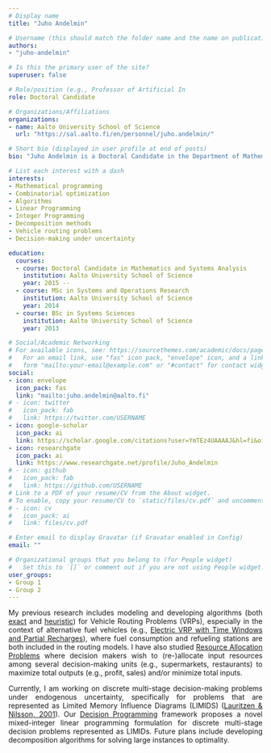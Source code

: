 ```yaml
---
# Display name
title: "Juho Andelmin"

# Username (this should match the folder name and the name on publications)
authors:
- "juho-andelmin"

# Is this the primary user of the site?
superuser: false

# Role/position (e.g., Professor of Artificial In
role: Doctoral Candidate

# Organizations/Affiliations
organizations:
- name: Aalto University School of Science
  url: "https://sal.aalto.fi/en/personnel/juho.andelmin/"

# Short bio (displayed in user profile at end of posts)
bio: "Juho Andelmin is a Doctoral Candidate in the Department of Mathematics and Systems Analysis at Aalto University School of Science."

# List each interest with a dash
interests:
- Mathematical programming
- Combinatorial optimization
- Algorithms
- Linear Programming
- Integer Programming
- Decomposition methods 
- Vehicle routing problems
- Decision-making under uncertainty 

education:
  courses:
  - course: Doctoral Candidate in Mathematics and Systems Analysis
    institution: Aalto University School of Science
    year: 2015 --
  - course: MSc in Systems and Operations Research
    institution: Aalto University School of Science
    year: 2014
  - course: BSc in Systems Sciences
    institution: Aalto University School of Science 
    year: 2013

# Social/Academic Networking
# For available icons, see: https://sourcethemes.com/academic/docs/page-builder/#icons
#   For an email link, use "fas" icon pack, "envelope" icon, and a link in the
#   form "mailto:your-email@example.com" or "#contact" for contact widget.
social:
- icon: envelope
  icon_pack: fas
  link: "mailto:juho.andelmin@aalto.fi"
# - icon: twitter
#   icon_pack: fab
#   link: https://twitter.com/USERNAME
- icon: google-scholar
  icon_pack: ai
  link: https://scholar.google.com/citations?user=YmTEz4UAAAAJ&hl=fi&oi=ao
- icon: researchgate
  icon_pack: ai
  link: https://www.researchgate.net/profile/Juho_Andelmin
# - icon: github
#   icon_pack: fab
#   link: https://github.com/USERNAME
# Link to a PDF of your resume/CV from the About widget.
# To enable, copy your resume/CV to `static/files/cv.pdf` and uncomment the lines below.
# - icon: cv
#   icon_pack: ai
#   link: files/cv.pdf

# Enter email to display Gravatar (if Gravatar enabled in Config)
email: ""

# Organizational groups that you belong to (for People widget)
#   Set this to `[]` or comment out if you are not using People widget.
user_groups:
- Group 1
- Group 2
---
```


<div style="text-align: justify">
  
My previous research includes modeling and developing algorithms (both [exact](https://doi.org/10.1287/trsc.2016.0734) and [heuristic](https://doi.org/10.1016/j.cor.2019.04.018)) for Vehicle Routing Problems (VRPs), especially in the context of alternative fuel vehicles (e.g., [Electric VRP with Time Windows and Partial Recharges](https://sal.aalto.fi/files/personnel/juho.andelmin/tand14_public.pdf)), where fuel consumption and refueling stations are both included in the routing models. I have also studied [Resource Allocation Problems](https://doi.org/10.1016/j.ejor.2020.03.031) where decision makers wish to (re-)allocate input resources among several decision-making units (e.g., supermarkets, restaurants) to maximize total outputs (e.g., profit, sales) and/or minimize total inputs. 

Currently, I am working on discrete multi-stage decision-making problems under endogenous uncertainty, specifically for problems that are represented as Limited Memory Influence Diagrams (LIMIDS) ([Lauritzen & Nilsson, 2001](https://doi.org/10.1287/mnsc.47.9.1235.9779)). Our [Decision Programming](https://arxiv.org/pdf/1910.09196.pdf) framework proposes a novel mixed-integer linear programming formulation for discrete multi-stage decision problems represented as LIMIDs. Future plans include developing decomposition algorithms for solving large instances to optimality.    

</div>